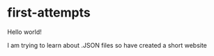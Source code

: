 # first-attempts
Hello world!

I am trying to learn about .JSON files so have created a short website
